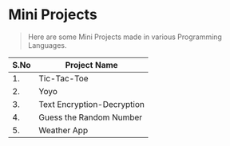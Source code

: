# Mini Projects
> Here are some Mini Projects made in various Programming Languages.

|S.No|Project Name|
|----|------------|
|1.|Tic-Tac-Toe|
|2.|Yoyo|
|3.|Text Encryption-Decryption|
|4.|Guess the Random Number|
|5.|Weather App|
